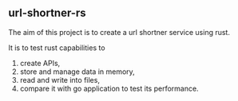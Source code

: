## url-shortner-rs

The aim of this project is to create a url shortner service using rust.

It is to test rust capabilities to 
1. create APIs,
2. store and manage data in memory,
3. read and write into files,
4. compare it with go application to test its performance.
